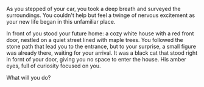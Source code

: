 As you stepped of your car, you took a deep breath and surveyed the surroundings. You couldn't help but feel a twinge of nervous excitement as your new life began in this unfamiliar place. 

In front of you stood your future home: a cozy white house with a red front door, nestled on a quiet street lined with maple trees. You followed the stone path that lead you to the entrance, but to your surprise, a small figure was already there, waiting for your arrival. It was a black cat that stood right in fornt of your door, giving you no space to enter the house. His amber eyes, full of curiosity focused on you.

What will you do?